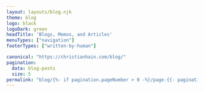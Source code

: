 ```yaml
---
layout: layouts/blog.njk
theme: blog
logo: black
logoDark: green
headTitle: 'Blogs, Memos, and Articles'
menuTypes: ["navigation"]
footerTypes: ["written-by-human"]

canonical: "https://christianhain.com/blog/"
pagination:
  data: blog-posts
  size: 5
permalink: "blog/{%- if pagination.pageNumber > 0 -%}/page-{{- pagination.pageNumber | plus:1 -}}/{%- endif -%}/index.html"
---
```

